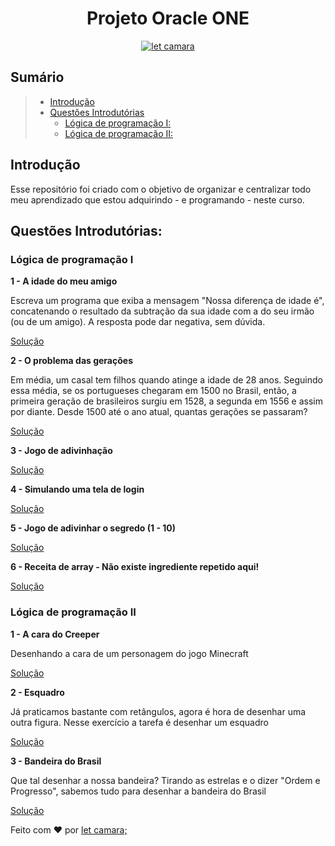 <h1 align="center">
  Projeto Oracle ONE
</h1>


<p align="center">
  <a href="https://www.linkedin.com/in/letcamara">
    <img align="center" src="https://img.shields.io/badge/feito%20por-let%20camara;-blue" alt="let camara" border="0">
  </a>
</p>

## Sumário

> * [Introdução](#introdução)
> * [Questões Introdutórias](#questões-introdutórias)
>   * [Lógica de programação I:](#lógica-de-programação-I)
>   * [Lógica de programação II:](#lógica-de-programação-II)


## Introdução

Esse repositório foi criado com o objetivo de organizar e centralizar todo meu aprendizado que estou adquirindo - e programando - neste curso.

## Questões Introdutórias:

### Lógica de programação I

**1 - A idade do meu amigo**

Escreva um programa que exiba a mensagem "Nossa diferença de idade é", concatenando o resultado da subtração da sua idade com a do seu irmão (ou de um amigo). A resposta pode dar negativa, sem dúvida. 

[Solução](logica-programacao-1%20/logica-programacao1.js)

**2 - O problema das gerações**

Em média, um casal tem filhos quando atinge a idade de 28 anos. Seguindo essa média, se os portugueses chegaram em 1500 no Brasil, então, a primeira geração de brasileiros surgiu em 1528, a segunda em 1556 e assim por diante. Desde 1500 até o ano atual, quantas gerações se passaram?

[Solução](logica-programacao-1%20/logica-programacao2.js)

**3 - Jogo de adivinhação**

[Solução](logica-programacao-1%20/logica-programacao3.js)

**4 - Simulando uma tela de login**

[Solução](logica-programacao-1%20/logica-programacao4.js)

**5 - Jogo de adivinhar o segredo (1 - 10)**

[Solução](logica-programacao-1%20/logica-programacao5.html)

**6 - Receita de array - Não existe ingrediente repetido aqui!**

[Solução](logica-programacao-1%20/logica-programacao6.html)

### Lógica de programação II

**1 - A cara do Creeper**

Desenhando a cara de um personagem do jogo Minecraft

[Solução](logica-programacao-2%20/logica-programacao1.html)

**2 - Esquadro**

Já praticamos bastante com retângulos, agora é hora de desenhar uma outra figura. Nesse exercício a tarefa é desenhar um esquadro

[Solução](logica-programacao-2%20/logica-programacao2.html)

**3 - Bandeira do Brasil**

Que tal desenhar a nossa bandeira? Tirando as estrelas e o dizer "Ordem e Progresso", sabemos tudo para desenhar a bandeira do Brasil

[Solução](logica-programacao-2%20/logica-programacao3.html)

Feito com ♥ por [let camara;](https://www.linkedin.com/in/letcamara)
